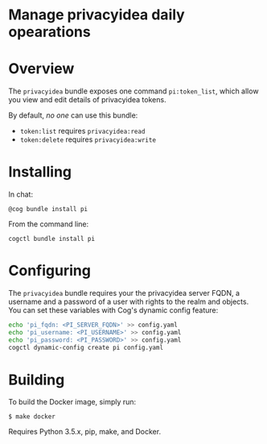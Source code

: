 Manage privacyidea daily opearations
=======================================

# Overview

The `privacyidea` bundle exposes one command `pi:token_list`, which allow you view and 
edit details of privacyidea tokens.

By default, *no one* can use this bundle: 
  * `token:list` requires `privacyidea:read`
  * `token:delete` requires `privacyidea:write`

# Installing

In chat:

```
@cog bundle install pi
```

From the command line:

```
cogctl bundle install pi
```

# Configuring

The `privacyidea` bundle requires your the privacyidea server FQDN, a username
and a password of a user with rights to the realm and objects.
You can set these variables with Cog's dynamic config feature:

```bash
echo 'pi_fqdn: <PI_SERVER_FQDN>' >> config.yaml
echo 'pi_username: <PI_USERNAME>' >> config.yaml
echo 'pi_password: <PI_PASSWORD>' >> config.yaml
cogctl dynamic-config create pi config.yaml
```

# Building

To build the Docker image, simply run:

    $ make docker

Requires Python 3.5.x, pip, make, and Docker.
